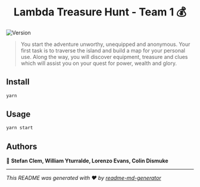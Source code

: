 <h1 align="center">Lambda Treasure Hunt - Team 1 💰</h1>
<p>
  <img alt="Version" src="https://img.shields.io/badge/version-1.0-blue.svg?cacheSeconds=2592000" />
</p>

> You start the adventure unworthy, unequipped and anonymous. Your first task is to traverse the island and build a map for your personal use. Along the way, you will discover equipment, treasure and clues which will assist you on your quest for power, wealth and glory.

## Install

```sh
yarn
```

## Usage

```sh
yarn start
```

## Authors

👤 **Stefan Clem, William Yturralde, Lorenzo Evans, Colin Dismuke**

---

_This README was generated with ❤️ by [readme-md-generator](https://github.com/kefranabg/readme-md-generator)_

